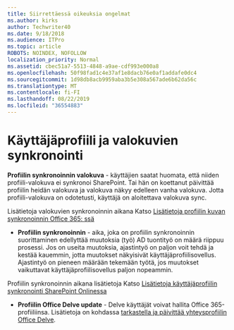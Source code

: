 ```yaml
---
title: Siirrettäessä oikeuksia ongelmat
ms.author: kirks
author: Techwriter40
ms.date: 9/18/2018
ms.audience: ITPro
ms.topic: article
ROBOTS: NOINDEX, NOFOLLOW
localization_priority: Normal
ms.assetid: cbec51a7-5513-4848-a9ae-cdf993e000a8
ms.openlocfilehash: 50f98fad1c4e37af1e8dacb76e0af1addafe0dc4
ms.sourcegitcommit: 1d98db8acb9959aba3b5e308a567ade6b62da56c
ms.translationtype: MT
ms.contentlocale: fi-FI
ms.lasthandoff: 08/22/2019
ms.locfileid: "36554883"
---
```

# <a name="user-profile-and-photo-synchronization"></a>Käyttäjäprofiili ja valokuvien synkronointi

 **Profiilin synkronoinnin valokuva** - käyttäjien saatat huomata, että niiden profiili-valokuva ei synkronoi SharePoint. Tai hän on koettanut päivittää profiilin heidän valokuva ja valokuva näkyy edelleen vanha valokuva. Jotta profiili-valokuva on odotetusti, käyttäjä on aloitettava valokuva sync. 
  
Lisätietoja valokuvien synkronoinnin aikana Katso [Lisätietoja profiilin kuvan synkronoinnin Office 365: ssä](https://go.microsoft.com/fwlink/?linkid=2022634)
  
- **Profiilin synkronoinnin** - aika, joka on profiilin synkronoinnin suorittaminen edellyttää muutoksia (työ) AD tuontityö on määrä riippuu prosessi. Jos on useita muutoksia, ajastintyö on paljon voit tehdä ja kestää kauemmin, jotta muutokset näkyisivät käyttäjäprofiilisovellus. Ajastintyö on pieneen määrään tekemään työtä, jos muutokset vaikuttavat käyttäjäprofiilisovellus paljon nopeammin. 
  
Profiilin synkronoinnin aikana lisätietoja Katso [Lisätietoja käyttäjäprofiilin synkronointi SharePoint Onlinessa](https://go.microsoft.com/fwlink/?linkid=2022639)
    
- **Profiilin Office Delve update** - Delve käyttäjät voivat hallita Office 365-profiiliinsa. Lisätietoja on kohdassa [tarkastella ja päivittää yhteysprofiilin Office Delve](https://support.office.com/article/View-and-update-your-profile-in-Office-Delve-4e84343b-eedf-45a1-aeb9-8627ccca14ba).
    


